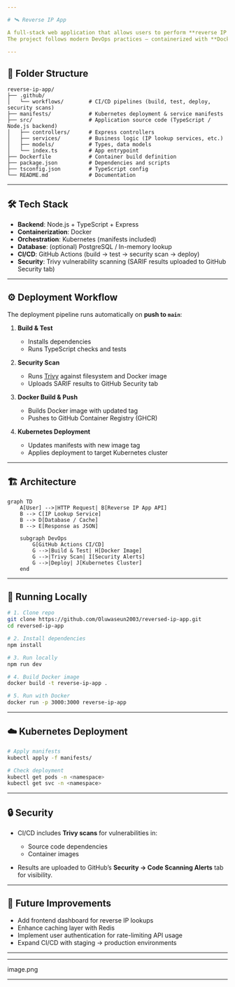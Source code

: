 ```yaml
---

# 🛰️ Reverse IP App

A full-stack web application that allows users to perform **reverse IP lookups** and retrieve domain information.
The project follows modern DevOps practices — containerized with **Docker**, secured with **Trivy scans**, and deployed via **GitHub Actions CI/CD pipeline**.

---
```


## 📂 Folder Structure

```
reverse-ip-app/
├── .github/
│   └── workflows/        # CI/CD pipelines (build, test, deploy, security scans)
├── manifests/            # Kubernetes deployment & service manifests
├── src/                  # Application source code (TypeScript / Node.js backend)
│   ├── controllers/      # Express controllers
│   ├── services/         # Business logic (IP lookup services, etc.)
│   ├── models/           # Types, data models
│   └── index.ts          # App entrypoint
├── Dockerfile            # Container build definition
├── package.json          # Dependencies and scripts
├── tsconfig.json         # TypeScript config
└── README.md             # Documentation
```

---

## 🛠️ Tech Stack

* **Backend**: Node.js + TypeScript + Express
* **Containerization**: Docker
* **Orchestration**: Kubernetes (manifests included)
* **Database**: (optional) PostgreSQL / In-memory lookup
* **CI/CD**: GitHub Actions (build → test → security scan → deploy)
* **Security**: Trivy vulnerability scanning (SARIF results uploaded to GitHub Security tab)

---

## ⚙️ Deployment Workflow

The deployment pipeline runs automatically on **push to `main`**:

1. **Build & Test**

   * Installs dependencies
   * Runs TypeScript checks and tests
2. **Security Scan**

   * Runs [Trivy](https://aquasecurity.github.io/trivy/) against filesystem and Docker image
   * Uploads SARIF results to GitHub Security tab
3. **Docker Build & Push**

   * Builds Docker image with updated tag
   * Pushes to GitHub Container Registry (GHCR)
4. **Kubernetes Deployment**

   * Updates manifests with new image tag
   * Applies deployment to target Kubernetes cluster

---

## 🏗️ Architecture

```mermaid
graph TD
    A[User] -->|HTTP Request| B[Reverse IP App API]
    B --> C[IP Lookup Service]
    B --> D[Database / Cache]
    B --> E[Response as JSON]

    subgraph DevOps
        G[GitHub Actions CI/CD]
        G -->|Build & Test| H[Docker Image]
        G -->|Trivy Scan| I[Security Alerts]
        G -->|Deploy| J[Kubernetes Cluster]
    end
```

---

## 🚀 Running Locally

```bash
# 1. Clone repo
git clone https://github.com/Oluwaseun2003/reversed-ip-app.git
cd reversed-ip-app

# 2. Install dependencies
npm install

# 3. Run locally
npm run dev

# 4. Build Docker image
docker build -t reverse-ip-app .

# 5. Run with Docker
docker run -p 3000:3000 reverse-ip-app
```

---

## ☁️ Kubernetes Deployment

```bash
# Apply manifests
kubectl apply -f manifests/

# Check deployment
kubectl get pods -n <namespace>
kubectl get svc -n <namespace>
```

---

## 🔒 Security

* CI/CD includes **Trivy scans** for vulnerabilities in:

  * Source code dependencies
  * Container images
* Results are uploaded to GitHub’s **Security → Code Scanning Alerts** tab for visibility.

---

## 📌 Future Improvements

* Add frontend dashboard for reverse IP lookups
* Enhance caching layer with Redis
* Implement user authentication for rate-limiting API usage
* Expand CI/CD with staging → production environments

---
---
image.png

---